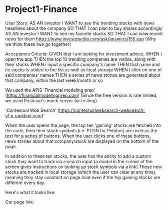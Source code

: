 # Project1-Finance

User Story:
AS AN investor
I WANT to see the trending stocks with news headlines about the company
SO THAT I can plan to buy shares accordingly
AS AN investor
I WANT to see my favorite stocks
SO THAT I can view recent news for them
https://www.investopedia.com/ask/answers/155.asp (Why we think these two go together)

Acceptance Criteria:
GIVEN that I am looking for investment advice,
WHEN I open the app
THEN the top 10 trending companies are visible, along with their stocks
WHEN i input a specific company's name
THEN that name and its stocks is added to the list as well as local storage
WHEN I click on one of said companies' names
THEN a series of news stories are generated about that company, within the last week/month or so

We used the APIS 'Financial modeling prep' (https://financialmodelingprep.com)
(Since the free version is rate limited, we used Postman's mock-server for testing)

 'Contextual Web Search' (https://contextualwebsearch-websearch-v1.p.rapidapi.com)'

When the user opens the page, the top ten 'gaining' stocks are fetched into the code, then their stock symbols (i.e. PTON for Peloton) are used as the text for a series of buttons.
When the user clicks one of these buttons, news stories about that company/stock are displayed on the bottom of the page.

In addition to these ten stocks, the user has the ability to add a custom stock they want to track via a search input (a modal in the corner of the screen gives instructions on looking up stock symbols via a link)
These new stocks are tracked in local storage (which the user can clear at any time), meaning they stay constant on page load even if the top gaining stocks are different every day.

Here's what it looks like:

Our page link:
